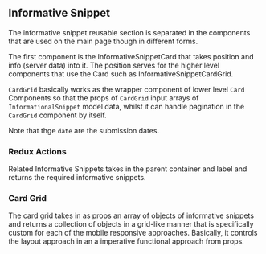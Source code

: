 ## Informative Snippet

The informative snippet
reusable section is separated
in the components that are used
on the main page though in 
different forms.

The first component is the 
InformativeSnippetCard that takes
position and info (server data)
into it. The position serves for
the higher level components that 
use the Card such as 
InformativeSnippetCardGrid.

`CardGrid` basically works as the
wrapper component of lower level
`Card` Components so that the 
props of `CardGrid` input arrays 
of `InformationalSnippet` 
model data, whilst it can handle
pagination in the `CardGrid`
component by itself. 


Note that thge `date` are the
submission dates.


### Redux Actions
Related Informative Snippets takes
in the parent container and label
and returns the required informative
snippets.

### Card Grid
The card grid takes in as props an array
of objects of informative snippets and
returns a collection of objects in a 
grid-like manner that is specifically
custom for each of the mobile responsive
approaches. Basically, it
controls the layout approach in an a 
imperative functional approach from 
props. 
